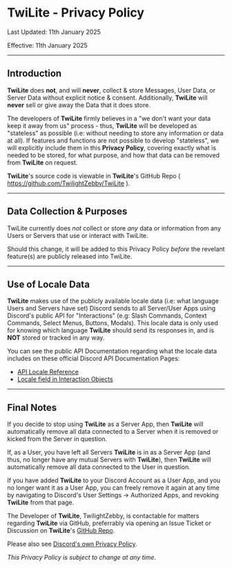 # TwiLite - Privacy Policy
Last Updated: 11th January 2025

Effective: 11th January 2025

---

## Introduction
**TwiLite** does __not__, and will __never__, collect & store Messages, User Data, or Server Data without explicit notice & consent.
Additionally, **TwiLite** will __never__ sell or give away the Data that it does store.

The developers of **TwiLite** firmly believes in a "we don't want your data keep it away from us" process - thus, **TwiLite** will be developed as "stateless" as possible (i.e: without needing to store any information or data at all). If features and functions are not possible to develop "stateless", we will explicitly include them in this **Privacy Policy**, covering exactly what is needed to be stored, for what purpose, and how that data can be removed from **TwiLite** on request.

**TwiLite**'s source code is viewable in **TwiLite**'s GitHub Repo ( https://github.com/TwilightZebby/TwiLite ).

---

## Data Collection & Purposes
TwiLite currently does *not* collect or store *any* data or information from any Users or Servers that use or interact with TwiLite.

Should this change, it will be added to this Privacy Policy *before* the revelant feature(s) are publicly released into TwiLite.

---

## Use of Locale Data
**TwiLite** makes use of the publicly available locale data (i.e: what language Users and Servers have set) Discord sends to all Server/User Apps using Discord's public API for "Interactions" (e.g: Slash Commands, Context Commands, Select Menus, Buttons, Modals). This locale data is only used for knowing which language **TwiLite** should send its responses in, and is __NOT__ stored or tracked in any way.

You can see the public API Documentation regarding what the locale data includes on these official Discord API Documentation Pages:
- [API Locale Reference](https://discord.com/developers/docs/reference#locales)
- [Locale field in Interaction Objects](https://discord.com/developers/docs/interactions/receiving-and-responding#interaction-object)

---

## Final Notes
If you decide to stop using **TwiLite** as a Server App, then **TwiLite** will automatically remove all data connected to a Server when it is removed or kicked from the Server in question.

If, as a User, you have left all Servers **TwiLite** is in as a Server App (and thus, no longer have any mutual Servers with **TwiLite**), then **TwiLite** will automatically remove all data connected to the User in question.

If you have added **TwiLite** to your Discord Account as a User App, and you no longer want it as a User App, you can freely remove it again at any time by navigating to Discord's User Settings -> Authorized Apps, and revoking **TwiLite** from that page.

The Developer of **TwiLite**, TwilightZebby, is contactable for matters regarding **TwiLite** via GitHub, preferrably via opening an Issue Ticket or Discussion on **TwiLite**'s [GitHub Repo](https://github.com/TwilightZebby/TwiLite).

Please also see [Discord's own Privacy Policy](https://discord.com/privacy).

*This Privacy Policy is subject to change at any time.*
